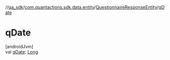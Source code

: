 //[qa_sdk](../../../index.md)/[com.quantactions.sdk.data.entity](../index.md)/[QuestionnaireResponseEntity](index.md)/[qDate](q-date.md)

# qDate

[androidJvm]\
val [qDate](q-date.md): [Long](https://kotlinlang.org/api/latest/jvm/stdlib/kotlin/-long/index.html)
